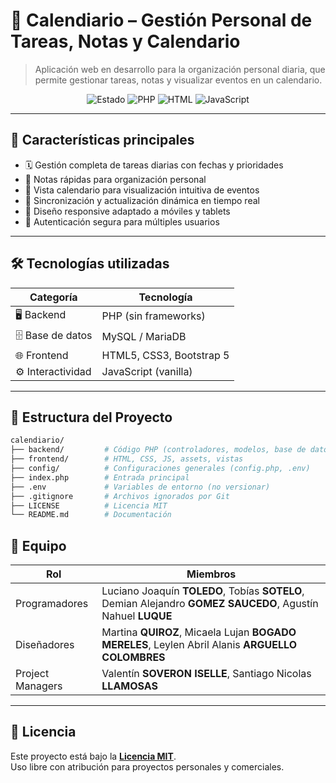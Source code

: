 # 📅 Calendiario – Gestión Personal de Tareas, Notas y Calendario

> Aplicación web en desarrollo para la organización personal diaria, que permite gestionar tareas, notas y visualizar eventos en un calendario.

<p align="center">
  <img src="https://img.shields.io/badge/Estado-En%20Desarrollo-yellow" alt="Estado" />
  <img src="https://img.shields.io/badge/PHP-%3E=7.4-blue" alt="PHP" />
  <img src="https://img.shields.io/badge/HTML-purple" alt="HTML" />
  <img src="https://img.shields.io/badge/JavaScript-vanilla-yellowgreen" alt="JavaScript" />
</p>

---

## 🚀 Características principales

- 🗓️ Gestión completa de tareas diarias con fechas y prioridades  
- 📝 Notas rápidas para organización personal  
- 📅 Vista calendario para visualización intuitiva de eventos  
- 🔄 Sincronización y actualización dinámica en tiempo real  
- 📱 Diseño responsive adaptado a móviles y tablets  
- 🔐 Autenticación segura para múltiples usuarios  

---

## 🛠️ Tecnologías utilizadas

| **Categoría**    | **Tecnología**           |
| ---------------- | ------------------------ |
| 🖥️ Backend       | PHP (sin frameworks)     |
| 🗄️ Base de datos  | MySQL / MariaDB          |
| 🌐 Frontend      | HTML5, CSS3, Bootstrap 5 |
| ⚙️ Interactividad | JavaScript (vanilla)     |

---

## 📁 Estructura del Proyecto

```bash
calendiario/
├── backend/         # Código PHP (controladores, modelos, base de datos)
├── frontend/        # HTML, CSS, JS, assets, vistas
├── config/          # Configuraciones generales (config.php, .env)
├── index.php        # Entrada principal
├── .env             # Variables de entorno (no versionar)
├── .gitignore       # Archivos ignorados por Git
├── LICENSE          # Licencia MIT
└── README.md        # Documentación
```


## 🤝 Equipo

| Rol              | Miembros                                                                                                    |
| ---------------- | ----------------------------------------------------------------------------------------------------------- |
| Programadores    | Luciano Joaquín **TOLEDO**, Tobías **SOTELO**, Demian Alejandro **GOMEZ SAUCEDO**, Agustín Nahuel **LUQUE** |
| Diseñadores      | Martina **QUIROZ**, Micaela Lujan **BOGADO MERELES**, Leylen Abril Alanis **ARGUELLO COLOMBRES**            |
| Project Managers | Valentín **SOVERON ISELLE**, Santiago Nicolas **LLAMOSAS**                                                  |

---

## 📄 Licencia

Este proyecto está bajo la **[Licencia MIT](LICENSE)**.  
Uso libre con atribución para proyectos personales y comerciales.
